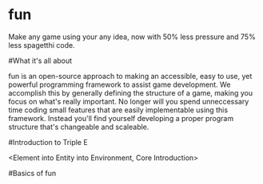 # fun

Make any game using your any idea, now with 50% less pressure and 75% less spagetthi code.

#What it's all about

fun is an open-source approach to making an accessible, easy to use, yet powerful programming framework to assist game development. We accomplish this by generally defining the structure of a game, making you focus on what's really important. No longer will you spend unneccessary time coding small features that are easily implementable using this framework. Instead you'll find yourself developing a proper program structure that's changeable and scaleable. 

#Introduction to Triple E

<Element into Entity into Environment, Core Introduction>

#Basics of fun

<Basics Introduction>
